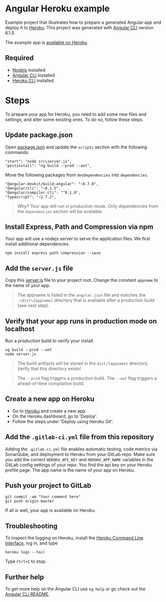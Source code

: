 # Angular Heroku example

Example project that illustrates how to prepare a generated Angular app and deploy it to [Heroku](http://www.heroku.com).
This project was generated with [Angular CLI](https://github.com/angular/angular-cli) version 6.1.5.

The example app is [available on Heroku](https://angular-gitlab-heroku.herokuapp.com/).

## Required

- [Nodejs](https://nodejs.org) installed
- [Angular CLI](https://github.com/angular/angular-cli) installed
- [Heroku CLI](https://devcenter.heroku.com/articles/heroku-cli) installed

# Steps

To prepare your app for Heroku, you need to add some new files and settings, and alter some existing ones. To do so, follow these steps.

## Update package.json

Open [package.json](./package.json) and update the `scripts` section with the following commands:

```
"start": "node src\server.js",
"postinstall": "ng build --prod --aot",
```

Move the following packages from `devDependencies` into `dependencies`.

```
"@angular-devkit/build-angular": "~0.7.0",
"@angular/cli": "~6.1.5",
"@angular/compiler-cli": "^6.1.0",
"typescript": "~2.7.2",
```

> Why? Your app will run in production mode. Only dependencies from the `dependencies` section will be available.

## Install Express, Path and Compression via npm

Your app will use a nodejs server to serve the application files. We first install additional dependencies.

```
npm install express path compression --save
```

## Add the `server.js` file

Copy this [server.js](./src/server.js) file to your project root.
Change the constant `appname` to the name of your app.

> The appname is listed in the `angular.json` file and matches the `.\dist\{appname}` directory that is available after a production build (see next step).

## Verify that your app runs in production mode on localhost

Run a production build to verify your install.

```
ng build --prod --aot
node server.js
```

> The build artifacts will be stored in the `dist/{appname}` directory.
> Verify that this directory exists!

> The `--prod` flag triggers a production build. The `--aot` flag triggers a ahead-of-time compilation build.

## Create a new app on Heroku

- Go to [Heroku](http://www.heroku.com) and create a new app.
- On the Heroku dashboard, go to 'Deploy'.
- Follow the steps under 'Deploy using Heroku Git'.

## Add the `.gitlab-ci.yml` file from this repository

Adding the `.gitlab-ci.yml` file enables automatic testing, code metrics via SonarQube, and deployment to Heroku from your GitLab repo. Make sure you add the correct `HEROKU_API_KEY` and `HEROKU_APP_NAME` variables in the GitLab config settings of your repo. You find the api key on your Heroku profile page. The app name is the name of your app on Heroku.

## Push your project to GitLab

```
git commit -am "Your comment here"
git push origin master
```

If all is well, your app is available on Heroku.

## Troubleshooting

To inspect the logging on Heroku, install the [Heroku Command Line Interface](https://devcenter.heroku.com/articles/heroku-cli), log in, and type

```
heroku logs --tail
```

Type `Ctrl+C` to stop.

## Further help

To get more help on the Angular CLI use `ng help` or go check out the [Angular CLI README](https://github.com/angular/angular-cli/blob/master/README.md).
